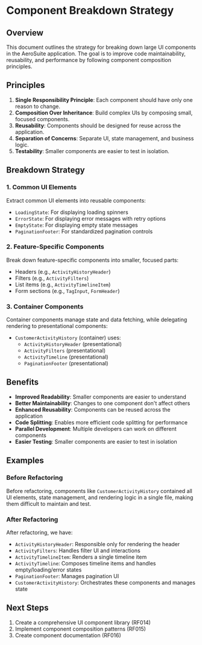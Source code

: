 # Component Breakdown Strategy

## Overview

This document outlines the strategy for breaking down large UI components in the AeroSuite
application. The goal is to improve code maintainability, reusability, and performance by following
component composition principles.

## Principles

1. __Single Responsibility Principle__: Each component should have only one reason to change.
2. __Composition Over Inheritance__: Build complex UIs by composing small, focused components.
3. __Reusability__: Components should be designed for reuse across the application.
4. __Separation of Concerns__: Separate UI, state management, and business logic.
5. __Testability__: Smaller components are easier to test in isolation.

## Breakdown Strategy

### 1. Common UI Elements

Extract common UI elements into reusable components:

- `LoadingState`: For displaying loading spinners
- `ErrorState`: For displaying error messages with retry options
- `EmptyState`: For displaying empty state messages
- `PaginationFooter`: For standardized pagination controls

### 2. Feature-Specific Components

Break down feature-specific components into smaller, focused parts:

- Headers (e.g., `ActivityHistoryHeader`)
- Filters (e.g., `ActivityFilters`)
- List items (e.g., `ActivityTimelineItem`)
- Form sections (e.g., `TagInput`, `FormHeader`)

### 3. Container Components

Container components manage state and data fetching, while delegating rendering to presentational
components:

- `CustomerActivityHistory` (container) uses:
  - `ActivityHistoryHeader` (presentational)
  - `ActivityFilters` (presentational)
  - `ActivityTimeline` (presentational)
  - `PaginationFooter` (presentational)

## Benefits

- __Improved Readability__: Smaller components are easier to understand
- __Better Maintainability__: Changes to one component don't affect others
- __Enhanced Reusability__: Components can be reused across the application
- __Code Splitting__: Enables more efficient code splitting for performance
- __Parallel Development__: Multiple developers can work on different components
- __Easier Testing__: Smaller components are easier to test in isolation

## Examples

### Before Refactoring

Before refactoring, components like `CustomerActivityHistory` contained all UI elements, state
management, and rendering logic in a single file, making them difficult to maintain and test.

### After Refactoring

After refactoring, we have:

- `ActivityHistoryHeader`: Responsible only for rendering the header
- `ActivityFilters`: Handles filter UI and interactions
- `ActivityTimelineItem`: Renders a single timeline item
- `ActivityTimeline`: Composes timeline items and handles empty/loading/error states
- `PaginationFooter`: Manages pagination UI
- `CustomerActivityHistory`: Orchestrates these components and manages state

## Next Steps

1. Create a comprehensive UI component library (RF014)
2. Implement component composition patterns (RF015)
3. Create component documentation (RF016)
